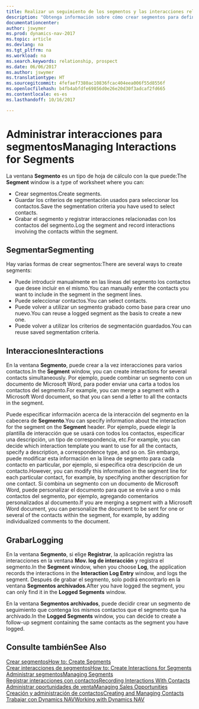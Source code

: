 ```yaml
---
title: Realizar un seguimiento de los segmentos y las interacciones relacionadas
description: "Obtenga información sobre cómo crear segmentos para definir grupos de contactos y especificar interacciones para los segmentos."
documentationcenter: 
author: jswymer
ms.prod: dynamics-nav-2017
ms.topic: article
ms.devlang: na
ms.tgt_pltfrm: na
ms.workload: na
ms.search.keywords: relationship, prospect
ms.date: 06/06/2017
ms.author: jswymer
ms.translationtype: HT
ms.sourcegitcommit: 4fefaef7380ac10836fcac404eea006f55d8556f
ms.openlocfilehash: b4fb4abfdfe69856d0e26e20d30f3adcaf2fd665
ms.contentlocale: es-es
ms.lasthandoff: 10/16/2017

---
```

# <a name="managing-interactions-for-segments"></a><span data-ttu-id="ad348-103">Administrar interacciones para segmentos</span><span class="sxs-lookup"><span data-stu-id="ad348-103">Managing Interactions for Segments</span></span>
<span data-ttu-id="ad348-104">La ventana **Segmento** es un tipo de hoja de cálculo con la que puede:</span><span class="sxs-lookup"><span data-stu-id="ad348-104">The **Segment** window is a type of worksheet where you can:</span></span>

* <span data-ttu-id="ad348-105">Crear segmentos.</span><span class="sxs-lookup"><span data-stu-id="ad348-105">Create segments.</span></span>
* <span data-ttu-id="ad348-106">Guardar los criterios de segmentación usados para seleccionar los contactos.</span><span class="sxs-lookup"><span data-stu-id="ad348-106">Save the segmentation criteria you have used to select contacts.</span></span>
* <span data-ttu-id="ad348-107">Grabar el segmento y registrar interacciones relacionadas con los contactos del segmento.</span><span class="sxs-lookup"><span data-stu-id="ad348-107">Log the segment and record interactions involving the contacts within the segment.</span></span>

## <a name="segmenting"></a><span data-ttu-id="ad348-108">Segmentar</span><span class="sxs-lookup"><span data-stu-id="ad348-108">Segmenting</span></span>
<span data-ttu-id="ad348-109">Hay varias formas de crear segmentos:</span><span class="sxs-lookup"><span data-stu-id="ad348-109">There are several ways to create segments:</span></span>

* <span data-ttu-id="ad348-110">Puede introducir manualmente en las líneas del segmento los contactos que desee incluir en el mismo.</span><span class="sxs-lookup"><span data-stu-id="ad348-110">You can manually enter the contacts you want to include in the segment in the segment lines.</span></span>
* <span data-ttu-id="ad348-111">Puede seleccionar contactos.</span><span class="sxs-lookup"><span data-stu-id="ad348-111">You can select contacts.</span></span>
* <span data-ttu-id="ad348-112">Puede volver a utilizar un segmento grabado como base para crear uno nuevo.</span><span class="sxs-lookup"><span data-stu-id="ad348-112">You can reuse a logged segment as the basis to create a new one.</span></span>
* <span data-ttu-id="ad348-113">Puede volver a utilizar los criterios de segmentación guardados.</span><span class="sxs-lookup"><span data-stu-id="ad348-113">You can reuse saved segmentation criteria.</span></span>

## <a name="interactions"></a><span data-ttu-id="ad348-114">Interacciones</span><span class="sxs-lookup"><span data-stu-id="ad348-114">Interactions</span></span>
<span data-ttu-id="ad348-115">En la ventana **Segmento**, puede crear a la vez interacciones para varios contactos.</span><span class="sxs-lookup"><span data-stu-id="ad348-115">In the **Segment** window, you can create interactions for several contacts simultaneously.</span></span> <span data-ttu-id="ad348-116">Por ejemplo, puede combinar un segmento con un documento de Microsoft Word, para poder enviar una carta a todos los contactos del segmento.</span><span class="sxs-lookup"><span data-stu-id="ad348-116">For example, you can merge a segment with a Microsoft Word document, so that you can send a letter to all the contacts in the segment.</span></span>

<span data-ttu-id="ad348-117">Puede especificar información acerca de la interacción del segmento en la cabecera de **Segmento**.</span><span class="sxs-lookup"><span data-stu-id="ad348-117">You can specify information about the interaction for the segment on the **Segment** header.</span></span> <span data-ttu-id="ad348-118">Por ejemplo, puede elegir la plantilla de interacción que se usará con todos los contactos, especificar una descripción, un tipo de correspondencia, etc.</span><span class="sxs-lookup"><span data-stu-id="ad348-118">For example, you can decide which interaction template you want to use for all the contacts, specify a description, a correspondence type, and so on.</span></span> <span data-ttu-id="ad348-119">Sin embargo, puede modificar esta información en la línea de segmento para cada contacto en particular, por ejemplo, si especifica otra descripción de un contacto.</span><span class="sxs-lookup"><span data-stu-id="ad348-119">However, you can modify this information in the segment line for each particular contact, for example, by specifying another description for one contact.</span></span> <span data-ttu-id="ad348-120">Si combina un segmento con un documento de Microsoft Word, puede personalizar el documento para que se envíe a uno o más contactos del segmento, por ejemplo, agregando comentarios personalizados al documento.</span><span class="sxs-lookup"><span data-stu-id="ad348-120">If you are merging a segment with a Microsoft Word document, you can personalize the document to be sent for one or several of the contacts within the segment, for example, by adding individualized comments to the document.</span></span>

## <a name="logging"></a><span data-ttu-id="ad348-121">Grabar</span><span class="sxs-lookup"><span data-stu-id="ad348-121">Logging</span></span>
<span data-ttu-id="ad348-122">En la ventana **Segmento**, si elige **Registrar**, la aplicación registra las interacciones en la ventana **Mov. log de interacción** y registra el segmento.</span><span class="sxs-lookup"><span data-stu-id="ad348-122">In the **Segment** window, when you choose **Log**, the application records the interactions in the **Interaction Log Entry** window, and logs the segment.</span></span> <span data-ttu-id="ad348-123">Después de grabar el segmento, solo podrá encontrarlo en la ventana **Segmentos archivados**.</span><span class="sxs-lookup"><span data-stu-id="ad348-123">After you have logged the segment, you can only find it in the **Logged Segments** window.</span></span>

<span data-ttu-id="ad348-124">En la ventana **Segmentos archivados**, puede decidir crear un segmento de seguimiento que contenga los mismos contactos que el segmento que ha archivado.</span><span class="sxs-lookup"><span data-stu-id="ad348-124">In the **Logged Segments** window, you can decide to create a follow-up segment containing the same contacts as the segment you have logged.</span></span>

## <a name="see-also"></a><span data-ttu-id="ad348-125">Consulte también</span><span class="sxs-lookup"><span data-stu-id="ad348-125">See Also</span></span>
[<span data-ttu-id="ad348-126">Crear segmentos</span><span class="sxs-lookup"><span data-stu-id="ad348-126">How to: Create Segments</span></span>](marketing-how-create-segment.md)  
[<span data-ttu-id="ad348-127">Crear interacciones de segmentos</span><span class="sxs-lookup"><span data-stu-id="ad348-127">How to: Create Interactions for Segments</span></span>](marketing-how-create-interactions.md)  
[<span data-ttu-id="ad348-128">Administrar segmentos</span><span class="sxs-lookup"><span data-stu-id="ad348-128">Managing Segments</span></span>](marketing-segments.md)  
[<span data-ttu-id="ad348-129">Registrar interacciones con contactos</span><span class="sxs-lookup"><span data-stu-id="ad348-129">Recording Interactions With Contacts</span></span>](marketing-interactions.md)  
[<span data-ttu-id="ad348-130">Administrar oportunidades de venta</span><span class="sxs-lookup"><span data-stu-id="ad348-130">Managing Sales Opportunities</span></span>](marketing-manage-sales-opportunities.md)  
[<span data-ttu-id="ad348-131">Creación y administración de contactos</span><span class="sxs-lookup"><span data-stu-id="ad348-131">Creating and Managing Contacts</span></span>](marketing-contacts.md)  
[<span data-ttu-id="ad348-132">Trabajar con Dynamics NAV</span><span class="sxs-lookup"><span data-stu-id="ad348-132">Working with Dynamics NAV</span></span>](ui-work-product.md)


